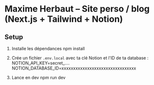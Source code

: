 # Maxime Herbaut – Site perso / blog (Next.js + Tailwind + Notion)

## Setup

1. Installe les dépendances
npm install

2. Crée un fichier `.env.local` avec ta clé Notion et l'ID de ta database :
NOTION_API_KEY=secret_....
NOTION_DATABASE_ID=xxxxxxxxxxxxxxxxxxxxxxxxxxxxxxxx


3. Lance en dev
npm run dev

